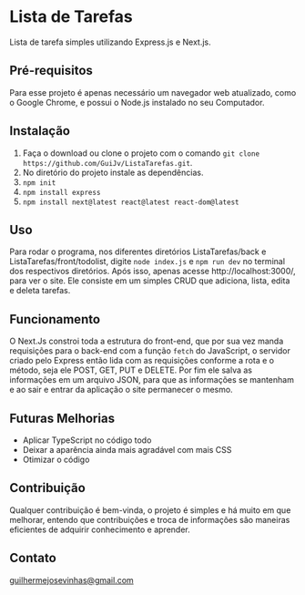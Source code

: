 # Lista de Tarefas

Lista de tarefa simples utilizando Express.js e Next.js.

## Pré-requisitos

Para esse projeto é apenas necessário um navegador web atualizado, como o Google Chrome, e possui o Node.js instalado no seu Computador.

## Instalação

1. Faça o download ou clone o projeto com o comando `git clone https://github.com/GuiJv/ListaTarefas.git`.
2. No diretório do projeto instale as dependências.
3. `npm init`
4. `npm install express`
5. `npm install next@latest react@latest react-dom@latest`

## Uso

Para rodar o programa, nos diferentes diretórios ListaTarefas/back e ListaTarefas/front/todolist, digite `node index.js` e `npm run dev` no terminal dos respectivos diretórios.
Após isso, apenas acesse http://localhost:3000/, para ver o site. Ele consiste em um simples CRUD que adiciona, lista, edita e deleta tarefas.

## Funcionamento

O Next.Js constroi toda a estrutura do front-end, que por sua vez manda requisições para o back-end com a função `fetch` do JavaScript, o servidor criado pelo Express então lida com as requisições conforme a rota e o método, seja ele POST, GET, PUT e DELETE. Por fim ele salva as informações em um arquivo JSON, para que as informações se mantenham e ao sair e entrar da aplicação o site permanecer o mesmo.

## Futuras Melhorias

- Aplicar TypeScript no código todo
- Deixar a aparência ainda mais agradável com mais CSS
- Otimizar o código

## Contribuição

Qualquer contribuição é bem-vinda, o projeto é simples e há muito em que melhorar, entendo que contribuições e troca de informações são maneiras eficientes de adquirir conhecimento e aprender.

## Contato

guilhermejosevinhas@gmail.com 
